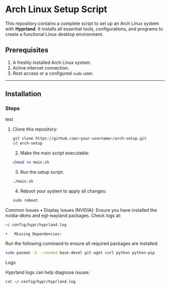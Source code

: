 # Arch Linux Setup Script

This repository contains a complete script to set up an Arch Linux system with **Hyprland**. It installs all essential tools, configurations, and programs to create a functional Linux desktop environment.

## Prerequisites

1. A freshly installed Arch Linux system.
2. Active internet connection.
3. Root access or a configured `sudo` user.

---

## Installation

### Steps
test
1. Clone this repository:
   ```bash
   git clone https://github.com/<your-username>/arch-setup.git
   cd arch-setup
   ```

	2.	Make the main script executable:
      ```bash
      chmod +x main.sh
      ```

	3.	Run the setup script:
      ```bash
      ./main.sh
      ```

	4.	Reboot your system to apply all changes:
      ```bash
      sudo reboot
      ```
      


Common Issues
	•	Display Issues (NVIDIA):
Ensure you have installed the nvidia-dkms and egl-wayland packages. Check logs at:
```bash
~/.config/hypr/hyprland.log
```

	•	Missing Dependencies:
Run the following command to ensure all required packages are installed:
```bash
sudo pacman -S --needed base-devel git wget curl python python-pip
```


Logs

Hyprland logs can help diagnose issues:
```bash
cat ~/.config/hypr/hyprland.log
```

